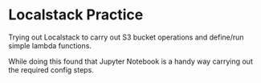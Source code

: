 # Localstack Practice

Trying out Localstack to carry out S3 bucket operations and define/run simple lambda functions.

While doing this found that Jupyter Notebook is a handy way carrying out the required config steps.
